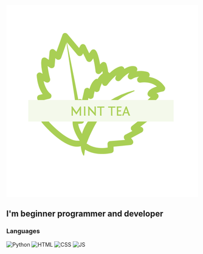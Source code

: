 ![header](https://github.com/xMintTea/XMintTea/blob/main/assets/minttea.png)

## I'm beginner programmer and developer

### Languages
![Python](https://img.shields.io/badge/-Python-FFD43B?style=for-the-badge&logo=Python&logoColor=306998) ![HTML](https://img.shields.io/badge/-HTML-eeeeee?style=for-the-badge&logo=html5&logoColor=FF5733) ![CSS](https://img.shields.io/badge/-CSS-ebebeb?style=for-the-badge&logo=css3&logoColor=264de4) ![JS](https://img.shields.io/badge/-JavaScript-323330?style=for-the-badge&logo=javascript&logoColor=f0db4f)

